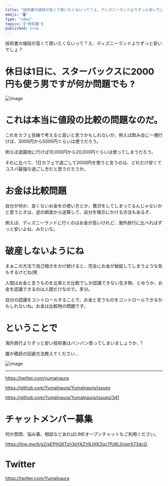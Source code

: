 ```yaml
---
title: "技術書の値段が高くて買いたくないって？え、ディズニーランドよりずっと安いでしょ？"
emoji: "🖥"
type: "idea"
topics: ["技術書"]
published: true
---
```


技術書の値段が高くて買いたくないって？え、ディズニーランドよりずっと安いでしょ？

# 休日は1日に、スターバックスに2000円も使う男ですが何か問題でも ?

![image](https://user-images.githubusercontent.com/13635059/51071541-ec2fbb00-1695-11e9-9679-eee639c8e0a0.png)

# これは本当に値段の比較の問題なのだ。

これをカフェ目線で考えると高いと思うかもしれないが、例えば飲み会に一塊行けば、3000円から5000円ぐらいは使うだろう。

例えば遊園地に行けば10,000円から20,000円ぐらいは使ってしまうだろう。

それに比べて、1日カフェで過ごして2000円を使うと言うのは、どれだけ安くてコスパ最強な過ごし方だと思うだろうか。

# お金は比較問題

自分が何か、良くないお金をの使い方とか、贅沢をしてしまってるんじゃないかと思うときは、逆の娯楽から逆算して、自分を暗示にかける方法もあるぞ、

例えば、ディズニーランドに行くのはお金が高いけれど、海外旅行に比べればずっと安いよね、みたいな。

# 破産しないようにね

まぁこの方法で自己暗示をかけ続けると、完全にお金が破綻してしまうような気もするけどね(笑

人間はお金と言うものを比率とか比較でしか認識できない生き物、とゆうか、お金を認識できるのは人間だけなので。多分。

自分の認識をコントロールすることで、お金と言うものをコントロールできるかもしれないね。お金は比較物の問題です。

# ということで

海外旅行よりずっと安い技術書はバンバン買ってしまいましょうか‥？

誰か積読の回避方法教えてください…

![image](https://user-images.githubusercontent.com/13635059/51071548-141f1e80-1696-11e9-8de7-233d75d90a76.png)

---

https://twitter.com/yumainaura

https://github.com/YumaInaura/YumaInaura/issues

https://github.com/YumaInaura/YumaInaura/issues/341








<!-- Update From Qiita API -->

# チャットメンバー募集


何か質問、悩み事、相談などあればLINEオープンチャットもご利用ください。

https://line.me/ti/g2/eEPltQ6Tzh3pYAZV8JXKZqc7PJ6L0rpm573dcQ





# Twitter


https://twitter.com/YumaInaura


<!-- Update From Qiita API -->


